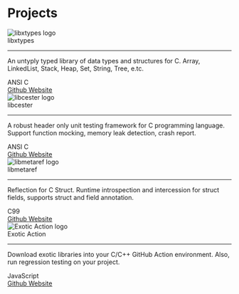 
# Projects

<div class="all-projects">
<div class="project main-project">
    <img class="logo" src="https://avatars1.githubusercontent.com/u/57629577" alt="libxtypes logo">
    <br/><span class="title">libxtypes</span>
    <hr class="project-rule"/>
    <p class="description">
        An untyply typed library of data types and structures for C. Array, LinkedList, Stack, Heap, Set, String, Tree, e.tc.
    </p>
    <div class="bottomer">
        <span class="tech-used">ANSI C</span><br>
        <div class="links">
            <a target="_blank" href="https://github.com/exoticlibraries/libxtypes">Github <i class="fas fa-external-link-alt"></i></a> 
            <a target="_blank" href="https://exoticlibraries.github.io/libxtypes">Website <i class="fas fa-external-link-alt"></i></a> 
        </div>
    </div>
</div>

<div class="project main-project">
    <img class="logo" src="https://raw.githubusercontent.com/exoticlibraries/libcester/main/docs/libcester.png" alt="libcester logo">
    <br/><span class="title">libcester</span>
    <hr class="project-rule"/>
    <p class="description">
        A robust header only unit testing framework for C programming language. Support function mocking, memory leak detection, crash report.
    </p>
    <div class="bottomer">
        <span class="tech-used">ANSI C</span><br>
        <div class="links">
            <a target="_blank" href="https://github.com/exoticlibraries/libcester">Github <i class="fas fa-external-link-alt"></i></a> 
            <a target="_blank" href="https://exoticlibraries.github.io/libcester">Website <i class="fas fa-external-link-alt"></i></i></a> 
        </div>
    </div>
</div>

<div class="project main-project">
    <img class="logo" src="https://avatars1.githubusercontent.com/u/57629577" alt="libmetaref logo">
    <br/><span class="title">libmetaref</span>
    <hr class="project-rule"/>
    <p class="description">
        Reflection for C Struct. Runtime introspection and intercession for struct fields, supports struct and field annotation.
    </p>
    <div class="bottomer">
        <span class="tech-used">C99</span><br>
        <div class="links">
            <a target="_blank" href="https://github.com/exoticlibraries/libmetaref">Github <i class="fas fa-external-link-alt"></i></a> 
            <a target="_blank" href="https://exoticlibraries.github.io/libmetaref">Website <i class="fas fa-external-link-alt"></i></i></a> 
        </div>
    </div>
</div>

<div class="project main-project">
    <img class="logo" src="https://raw.githubusercontent.com/exoticlibraries/exotic-action/main/exotic-action.png" alt="Exotic Action logo">
    <br/><span class="title">Exotic Action</span>
    <hr class="project-rule"/>
    <p class="description">
        Download exotic libraries into your C/C++ GitHub Action environment. Also, run regression testing on your project.
    </p>
    <div class="bottomer">
        <span class="tech-used">JavaScript</span><br>
        <div class="links">
            <a target="_blank" href="https://github.com/exoticlibraries/exotic-action">Github <i class="fas fa-external-link-alt"></i></a> 
            <a target="_blank" href="https://github.com/marketplace/actions/exotic-action">Website <i class="fas fa-external-link-alt"></i></i></a> 
        </div>
    </div>
</div>
</div>

